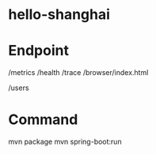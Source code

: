 # hello-shanghai

# Endpoint
/metrics
/health
/trace
/browser/index.html

/users


# Command
mvn package
mvn spring-boot:run
